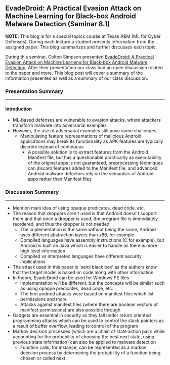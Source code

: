 ## EvadeDroid: A Practical Evasion Attack on Machine Learning for Black-box Android Malware Detection (Seminar 8.1)

**NOTE**: This blog is for a special topics course at Texas A&M (ML for Cyber Defenses). During each lecture a student presents information from the assigned paper. This blog summarizes and further discusses each topic.

During this seminar, Colton Simpson presented [EvadeDroid: A Practical Evasion Attack on Machine Learning for Black-box Android Malware Detection]([https://ieeexplore.ieee.org/document/9685442](https://arxiv.org/pdf/2110.03301.pdf)). After their presentation our class had an open discussion related to the paper and more. This blog post will cover a summary of the information presented as well as a summary of our class discussion.

### Presentation Summary

---
#### Introduction
- ML-based defenses are vulnerable to evasion attacks, where attackers transform malware into adversarial examples
- However, the use of adversarial examples still pose some challenges
  - Manipulating feature representations of malicious Android applications may break its functionality as APK features are typically discrete instead of continuous
    - A possible solution is to extract features from the Android Manifest file, but has a questionable practicality as executability of the original apps is not guaranteed, preprocessing techniques can discard features added to the Manifest file, and advanced Android malware detectors rely on the semantics of Android apps rather than Manifest files
    

### Discussion Summary

---
- Mention main idea of using opaque predicates, dead code, etc.
- The reason that droppers aren't used is that Android doesn't support them and that once a dropper is used, the program file is immediately reordered, and thus the dropper is not needed
  - The implementation is the same without being the same, Android uses different abstraction layers than x86, for example
  - Compiled languages have assembly instructions (C for example), but Android is built on Java which is easier to handle as there is more high level information
  - Compiled vs interpreted languages have different security implications
- The attack used in this paper is 'semi black box' as the authors know that the target model is based on code along with other information
- In theory, EvadeDroid can be used for Windows PE files
  - Implementation will be different, but the concepts will be similar such as using opaque predicates, dead code, etc.
  - The first android attacks were based on manifest files which list permissions and more
  - Attacks against manifest files (where there are boolean vectors of manifest permissions) are also possible through
- Gadgets are essential in security as they fall under return oriented programming attacks which can be used to control the stack pointers as a result of buffer overflow, leading to control of the program
- Markov decision processes (which are a chain of state action pairs while accounting for the probability of choosing the best next state, using previous state information) can also be applied to malware detection
  - Function calls, for instance, can be represented as a markov decision process by determining the probability of a function being chosen or called next.
